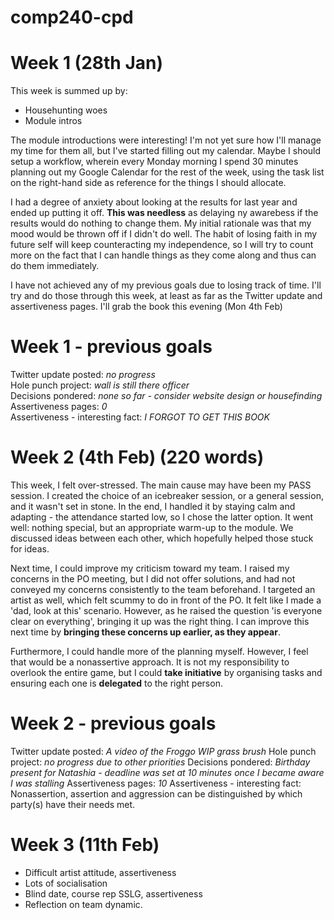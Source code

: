 # comp240-cpd

# Week 1 (28th Jan)
This week is summed up by:
* Househunting woes
* Module intros

The module introductions were interesting! I'm not yet sure how I'll manage my time for them all, but I've started filling out my calendar. Maybe I should setup a workflow, wherein every Monday morning I spend 30 minutes planning out my Google Calendar for the rest of the week, using the task list on the right-hand side as reference for the things I should allocate.

I had a degree of anxiety about looking at the results for last year and ended up putting it off. **This was needless** as delaying ny awarebess if the results would do nothing to change them. My initial rationale was that my mood would be thrown off if I didn't do well. The habit of losing faith in my future self will keep counteracting my independence, so I will try to count more on the fact that I can handle things as they come along and thus can do them immediately.

I have not achieved any of my previous goals due to losing track of time. I'll try and do those through this week, at least as far as the Twitter update and assertiveness pages. I'll grab the book this evening (Mon 4th Feb)

# Week 1 - previous goals
Twitter update posted: _no progress_  
Hole punch project: _wall is still there officer_  
Decisions pondered: _none so far - consider website design or housefinding_  
Assertiveness pages: _0_  
Assertiveness - interesting fact: _I FORGOT TO GET THIS BOOK_  

# Week 2 (4th Feb) (220 words)
This week, I felt over-stressed. The main cause may have been my PASS session. I created the choice of an icebreaker session, or a general session, and it wasn't set in stone. In the end, I handled it by staying calm and adapting - the attendance started low, so I chose the latter option. It went well: nothing special, but an appropriate warm-up to the module. We discussed ideas between each other, which hopefully helped those stuck for ideas.

Next time, I could improve my criticism toward my team. I raised my concerns in the PO meeting, but I did not offer solutions, and had not conveyed my concerns consistently to the team beforehand. I targeted an artist as well, which felt scummy to do in front of the PO. It felt like I made a 'dad, look at this' scenario. However, as he raised the question 'is everyone clear on everything', bringing it up was the right thing. I can improve this next time by **bringing these concerns up earlier, as they appear**.

Furthermore, I could handle more of the planning myself. However, I feel that would be a nonassertive approach. It is not my responsibility to overlook the entire game, but I could **take initiative** by organising tasks and ensuring each one is **delegated** to the right person.

# Week 2 - previous goals
Twitter update posted: _A video of the Froggo WIP grass brush_
Hole punch project: _no progress due to other priorities_
Decisions pondered: _Birthday present for Natashia - deadline was set at 10 minutes once I became aware I was stalling_
Assertiveness pages: _10_
Assertiveness - interesting fact: Nonassertion, assertion and aggression can be distinguished by which party(s) have their needs met.

# Week 3 (11th Feb)
* Difficult artist attitude, assertiveness
* Lots of socialisation
* Blind date, course rep SSLG, assertiveness
* Reflection on team dynamic.
